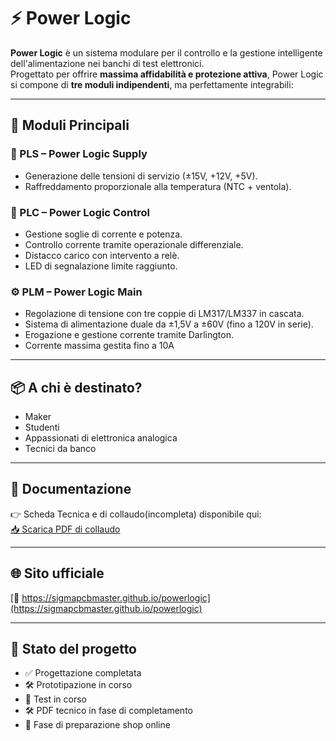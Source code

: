 # ⚡ Power Logic

**Power Logic** è un sistema modulare per il controllo e la gestione intelligente dell'alimentazione nei banchi di test elettronici.  
Progettato per offrire **massima affidabilità e protezione attiva**, Power Logic si compone di **tre moduli indipendenti**, ma perfettamente integrabili:

---

## 🔌 Moduli Principali

### 🔋 PLS – Power Logic Supply
- Generazione delle tensioni di servizio (±15V, +12V, +5V).
- Raffreddamento proporzionale alla temperatura (NTC + ventola).

### 🧠 PLC – Power Logic Control
- Gestione soglie di corrente e potenza.
- Controllo corrente tramite operazionale differenziale.
- Distacco carico con intervento a relè.
- LED di segnalazione limite raggiunto.

### ⚙️ PLM – Power Logic Main
- Regolazione di tensione con tre coppie di LM317/LM337 in cascata.
- Sistema di alimentazione duale da ±1,5V a ±60V (fino a 120V in serie).
- Erogazione e gestione corrente tramite Darlington.
- Corrente massima gestita fino a 10A

---

## 📦 A chi è destinato?
- Maker
- Studenti
- Appassionati di elettronica analogica
- Tecnici da banco

---

## 📄 Documentazione
👉 Scheda Tecnica e di collaudo(incompleta) disponibile qui:  
[📥 Scarica PDF di collaudo](https://sigmapcbmaster.github.io/powerlogic/Schede_Collaudo_PL.pdf)

---

## 🌐 Sito ufficiale
[🔗 https://sigmapcbmaster.github.io/powerlogic](https://sigmapcbmaster.github.io/powerlogic)

---

## 🚧 Stato del progetto
- ✅ Progettazione completata
- 🛠️ Prototipazione in corso
- 🔬 Test in corso
- 🛠️ PDF tecnico in fase di completamento
- 🛒 Fase di preparazione shop online
